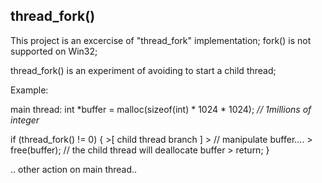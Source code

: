 ## thread_fork()

This project is an excercise of "thread_fork" implementation;
fork() is not supported on Win32;

thread_fork() is an experiment of avoiding to start a child thread;

Example:

main thread:
int *buffer = malloc(sizeof(int) * 1024 * 1024);    *// 1millions of integer*

if (thread_fork() != 0) {
	>[ child thread branch ]
	>  // manipulate buffer....
	>  free(buffer);	// the child thread will deallocate buffer
	>   return;
}

.. other action on main thread..

